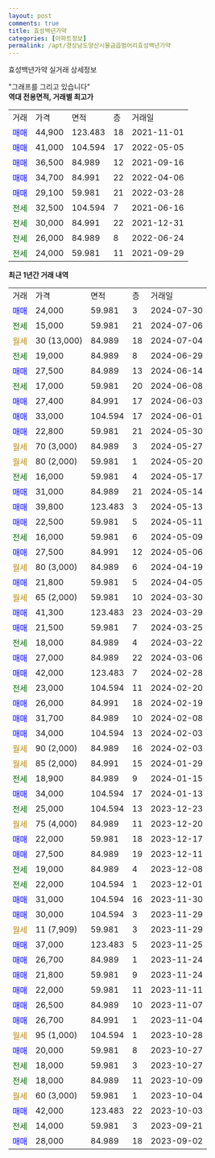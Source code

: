 ```yaml
---
layout: post
comments: true
title: 효성백년가약
categories: [아파트정보]
permalink: /apt/경상남도양산시물금읍범어리효성백년가약
---
```


효성백년가약 실거래 상세정보

<script type="text/javascript">
  google.charts.load('current', {'packages':['line', 'corechart']});
  google.charts.setOnLoadCallback(drawChart);

  function drawChart() {
    var data = new google.visualization.DataTable();
    data.addColumn('date', '거래일');
    data.addColumn('number', "매매");
    data.addColumn('number', "전세");
    data.addColumn('number', "전매");

    data.addRows([[new Date(Date.parse("2024-07-30")), 24000, null, null], [new Date(Date.parse("2024-07-06")), null, 15000, null], [new Date(Date.parse("2024-07-04")), null, null, null], [new Date(Date.parse("2024-06-29")), null, 19000, null], [new Date(Date.parse("2024-06-14")), 27500, null, null], [new Date(Date.parse("2024-06-08")), null, 17000, null], [new Date(Date.parse("2024-06-03")), 27400, null, null], [new Date(Date.parse("2024-06-01")), 33000, null, null], [new Date(Date.parse("2024-05-30")), 22800, null, null], [new Date(Date.parse("2024-05-27")), null, null, null], [new Date(Date.parse("2024-05-20")), null, null, null], [new Date(Date.parse("2024-05-17")), null, 16000, null], [new Date(Date.parse("2024-05-14")), 31000, null, null], [new Date(Date.parse("2024-05-13")), 39800, null, null], [new Date(Date.parse("2024-05-11")), 22500, null, null], [new Date(Date.parse("2024-05-09")), null, 16000, null], [new Date(Date.parse("2024-05-06")), 27500, null, null], [new Date(Date.parse("2024-04-19")), null, null, null], [new Date(Date.parse("2024-04-05")), 21800, null, null], [new Date(Date.parse("2024-03-30")), null, null, null], [new Date(Date.parse("2024-03-29")), 41300, null, null], [new Date(Date.parse("2024-03-25")), 21500, null, null], [new Date(Date.parse("2024-03-22")), null, 18000, null], [new Date(Date.parse("2024-03-06")), 27000, null, null], [new Date(Date.parse("2024-02-28")), 42000, null, null], [new Date(Date.parse("2024-02-20")), null, 23000, null], [new Date(Date.parse("2024-02-19")), 26000, null, null], [new Date(Date.parse("2024-02-08")), 31700, null, null], [new Date(Date.parse("2024-02-03")), 34000, null, null], [new Date(Date.parse("2024-02-03")), null, null, null], [new Date(Date.parse("2024-01-29")), null, null, null], [new Date(Date.parse("2024-01-15")), null, 18900, null], [new Date(Date.parse("2024-01-13")), 34000, null, null], [new Date(Date.parse("2023-12-23")), null, 25000, null], [new Date(Date.parse("2023-12-20")), null, null, null], [new Date(Date.parse("2023-12-17")), 22000, null, null], [new Date(Date.parse("2023-12-11")), 27500, null, null], [new Date(Date.parse("2023-12-08")), null, 19000, null], [new Date(Date.parse("2023-12-01")), null, 22000, null], [new Date(Date.parse("2023-11-30")), 31000, null, null], [new Date(Date.parse("2023-11-29")), 30000, null, null], [new Date(Date.parse("2023-11-29")), null, null, null], [new Date(Date.parse("2023-11-25")), 37000, null, null], [new Date(Date.parse("2023-11-24")), 26700, null, null], [new Date(Date.parse("2023-11-24")), 21800, null, null], [new Date(Date.parse("2023-11-11")), 22000, null, null], [new Date(Date.parse("2023-11-07")), 26500, null, null], [new Date(Date.parse("2023-11-04")), 26700, null, null], [new Date(Date.parse("2023-10-28")), null, null, null], [new Date(Date.parse("2023-10-27")), 20000, null, null], [new Date(Date.parse("2023-10-27")), null, 18000, null], [new Date(Date.parse("2023-10-09")), null, 18000, null], [new Date(Date.parse("2023-10-04")), null, null, null], [new Date(Date.parse("2023-10-03")), 42000, null, null], [new Date(Date.parse("2023-09-21")), null, 14000, null], [new Date(Date.parse("2023-09-02")), 28000, null, null]]);

    var options = {
      hAxis: {
        format: 'yyyy/MM/dd'
      },    
      lineWidth: 0,
      pointsVisible: true,    
      title: '최근 1년간 유형별 실거래가 분포',
      legend: { position: 'bottom' }
    };

    var formatter = new google.visualization.NumberFormat({pattern:'###,###'} );
    formatter.format(data, 1);
    formatter.format(data, 2);
    
    setTimeout(function() {
        var chart = new google.visualization.LineChart(document.getElementById('columnchart_material'));
        chart.draw(data, (options));
        document.getElementById('loading').style.display = 'none';
    }, 200);
  }
</script>


<div id="loading" style="z-index:20; display: block; margin-left: 0px">"그래프를 그리고 있습니다"</div>
<div id="columnchart_material" style="width: 95%; margin-left: 0px; display: block"></div>
<!-- contents start -->
<b>역대 전용면적, 거래별 최고가</b>
<table class="sortable">
    <tr>
      <td>거래</td>
      <td>가격</td>
      <td>면적</td>
      <td>층</td>
      <td>거래일</td>
    </tr>
        <tr>
          <td><a style="color: blue">매매</a></td>
          <td>44,900</td>
          <td>123.483</td>
          <td>18</td>
          <td>2021-11-01</td>
        </tr>            <tr>
          <td><a style="color: blue">매매</a></td>
          <td>41,000</td>
          <td>104.594</td>
          <td>17</td>
          <td>2022-05-05</td>
        </tr>            <tr>
          <td><a style="color: blue">매매</a></td>
          <td>36,500</td>
          <td>84.989</td>
          <td>12</td>
          <td>2021-09-16</td>
        </tr>            <tr>
          <td><a style="color: blue">매매</a></td>
          <td>34,700</td>
          <td>84.991</td>
          <td>22</td>
          <td>2022-04-06</td>
        </tr>            <tr>
          <td><a style="color: blue">매매</a></td>
          <td>29,100</td>
          <td>59.981</td>
          <td>21</td>
          <td>2022-03-28</td>
        </tr>        
        <tr>
              <td><a style="color: darkgreen">전세</a></td>
              <td>32,500</td>
              <td>104.594</td>
              <td>7</td>
              <td>2021-06-16</td>
            </tr>            <tr>
              <td><a style="color: darkgreen">전세</a></td>
              <td>30,000</td>
              <td>84.991</td>
              <td>22</td>
              <td>2021-12-31</td>
            </tr>            <tr>
              <td><a style="color: darkgreen">전세</a></td>
              <td>26,000</td>
              <td>84.989</td>
              <td>8</td>
              <td>2022-06-24</td>
            </tr>            <tr>
              <td><a style="color: darkgreen">전세</a></td>
              <td>24,000</td>
              <td>59.981</td>
              <td>11</td>
              <td>2021-09-29</td>
            </tr>        
    
</table>

<b>최근 1년간 거래 내역</b>

<table class="sortable">
    <tr>
      <td>거래</td>
      <td>가격</td>
      <td>면적</td>
      <td>층</td>
      <td>거래일</td>
    </tr>
    <tr>
      <td><a style="color: blue">매매</a></td>
      <td>24,000</td>
      <td>59.981</td>
      <td>3</td>
      <td>2024-07-30</td>
    </tr>          <tr>
      <td><a style="color: darkgreen">전세</a></td>
      <td>15,000</td>
      <td>59.981</td>
      <td>21</td>
      <td>2024-07-06</td>
    </tr>          <tr>
      <td><a style="color: darkgoldenrod">월세</a></td>
      <td>30 (13,000)</td>
      <td>84.989</td>
      <td>18</td>
      <td>2024-07-04</td>
    </tr>          <tr>
      <td><a style="color: darkgreen">전세</a></td>
      <td>19,000</td>
      <td>84.989</td>
      <td>8</td>
      <td>2024-06-29</td>
    </tr>          <tr>
      <td><a style="color: blue">매매</a></td>
      <td>27,500</td>
      <td>84.989</td>
      <td>13</td>
      <td>2024-06-14</td>
    </tr>          <tr>
      <td><a style="color: darkgreen">전세</a></td>
      <td>17,000</td>
      <td>59.981</td>
      <td>20</td>
      <td>2024-06-08</td>
    </tr>          <tr>
      <td><a style="color: blue">매매</a></td>
      <td>27,400</td>
      <td>84.991</td>
      <td>17</td>
      <td>2024-06-03</td>
    </tr>          <tr>
      <td><a style="color: blue">매매</a></td>
      <td>33,000</td>
      <td>104.594</td>
      <td>17</td>
      <td>2024-06-01</td>
    </tr>          <tr>
      <td><a style="color: blue">매매</a></td>
      <td>22,800</td>
      <td>59.981</td>
      <td>21</td>
      <td>2024-05-30</td>
    </tr>          <tr>
      <td><a style="color: darkgoldenrod">월세</a></td>
      <td>70 (3,000)</td>
      <td>84.989</td>
      <td>3</td>
      <td>2024-05-27</td>
    </tr>          <tr>
      <td><a style="color: darkgoldenrod">월세</a></td>
      <td>80 (2,000)</td>
      <td>59.981</td>
      <td>1</td>
      <td>2024-05-20</td>
    </tr>          <tr>
      <td><a style="color: darkgreen">전세</a></td>
      <td>16,000</td>
      <td>59.981</td>
      <td>4</td>
      <td>2024-05-17</td>
    </tr>          <tr>
      <td><a style="color: blue">매매</a></td>
      <td>31,000</td>
      <td>84.989</td>
      <td>21</td>
      <td>2024-05-14</td>
    </tr>          <tr>
      <td><a style="color: blue">매매</a></td>
      <td>39,800</td>
      <td>123.483</td>
      <td>3</td>
      <td>2024-05-13</td>
    </tr>          <tr>
      <td><a style="color: blue">매매</a></td>
      <td>22,500</td>
      <td>59.981</td>
      <td>5</td>
      <td>2024-05-11</td>
    </tr>          <tr>
      <td><a style="color: darkgreen">전세</a></td>
      <td>16,000</td>
      <td>59.981</td>
      <td>6</td>
      <td>2024-05-09</td>
    </tr>          <tr>
      <td><a style="color: blue">매매</a></td>
      <td>27,500</td>
      <td>84.991</td>
      <td>12</td>
      <td>2024-05-06</td>
    </tr>          <tr>
      <td><a style="color: darkgoldenrod">월세</a></td>
      <td>80 (3,000)</td>
      <td>84.989</td>
      <td>6</td>
      <td>2024-04-19</td>
    </tr>          <tr>
      <td><a style="color: blue">매매</a></td>
      <td>21,800</td>
      <td>59.981</td>
      <td>5</td>
      <td>2024-04-05</td>
    </tr>          <tr>
      <td><a style="color: darkgoldenrod">월세</a></td>
      <td>65 (2,000)</td>
      <td>59.981</td>
      <td>10</td>
      <td>2024-03-30</td>
    </tr>          <tr>
      <td><a style="color: blue">매매</a></td>
      <td>41,300</td>
      <td>123.483</td>
      <td>23</td>
      <td>2024-03-29</td>
    </tr>          <tr>
      <td><a style="color: blue">매매</a></td>
      <td>21,500</td>
      <td>59.981</td>
      <td>7</td>
      <td>2024-03-25</td>
    </tr>          <tr>
      <td><a style="color: darkgreen">전세</a></td>
      <td>18,000</td>
      <td>84.989</td>
      <td>4</td>
      <td>2024-03-22</td>
    </tr>          <tr>
      <td><a style="color: blue">매매</a></td>
      <td>27,000</td>
      <td>84.989</td>
      <td>22</td>
      <td>2024-03-06</td>
    </tr>          <tr>
      <td><a style="color: blue">매매</a></td>
      <td>42,000</td>
      <td>123.483</td>
      <td>7</td>
      <td>2024-02-28</td>
    </tr>          <tr>
      <td><a style="color: darkgreen">전세</a></td>
      <td>23,000</td>
      <td>104.594</td>
      <td>11</td>
      <td>2024-02-20</td>
    </tr>          <tr>
      <td><a style="color: blue">매매</a></td>
      <td>26,000</td>
      <td>84.991</td>
      <td>18</td>
      <td>2024-02-19</td>
    </tr>          <tr>
      <td><a style="color: blue">매매</a></td>
      <td>31,700</td>
      <td>84.989</td>
      <td>10</td>
      <td>2024-02-08</td>
    </tr>          <tr>
      <td><a style="color: blue">매매</a></td>
      <td>34,000</td>
      <td>104.594</td>
      <td>13</td>
      <td>2024-02-03</td>
    </tr>          <tr>
      <td><a style="color: darkgoldenrod">월세</a></td>
      <td>90 (2,000)</td>
      <td>84.989</td>
      <td>16</td>
      <td>2024-02-03</td>
    </tr>          <tr>
      <td><a style="color: darkgoldenrod">월세</a></td>
      <td>85 (2,000)</td>
      <td>84.991</td>
      <td>15</td>
      <td>2024-01-29</td>
    </tr>          <tr>
      <td><a style="color: darkgreen">전세</a></td>
      <td>18,900</td>
      <td>84.989</td>
      <td>9</td>
      <td>2024-01-15</td>
    </tr>          <tr>
      <td><a style="color: blue">매매</a></td>
      <td>34,000</td>
      <td>104.594</td>
      <td>17</td>
      <td>2024-01-13</td>
    </tr>          <tr>
      <td><a style="color: darkgreen">전세</a></td>
      <td>25,000</td>
      <td>104.594</td>
      <td>13</td>
      <td>2023-12-23</td>
    </tr>          <tr>
      <td><a style="color: darkgoldenrod">월세</a></td>
      <td>75 (4,000)</td>
      <td>84.989</td>
      <td>11</td>
      <td>2023-12-20</td>
    </tr>          <tr>
      <td><a style="color: blue">매매</a></td>
      <td>22,000</td>
      <td>59.981</td>
      <td>18</td>
      <td>2023-12-17</td>
    </tr>          <tr>
      <td><a style="color: blue">매매</a></td>
      <td>27,500</td>
      <td>84.989</td>
      <td>19</td>
      <td>2023-12-11</td>
    </tr>          <tr>
      <td><a style="color: darkgreen">전세</a></td>
      <td>19,000</td>
      <td>84.989</td>
      <td>4</td>
      <td>2023-12-08</td>
    </tr>          <tr>
      <td><a style="color: darkgreen">전세</a></td>
      <td>22,000</td>
      <td>104.594</td>
      <td>1</td>
      <td>2023-12-01</td>
    </tr>          <tr>
      <td><a style="color: blue">매매</a></td>
      <td>31,000</td>
      <td>104.594</td>
      <td>16</td>
      <td>2023-11-30</td>
    </tr>          <tr>
      <td><a style="color: blue">매매</a></td>
      <td>30,000</td>
      <td>104.594</td>
      <td>3</td>
      <td>2023-11-29</td>
    </tr>          <tr>
      <td><a style="color: darkgoldenrod">월세</a></td>
      <td>11 (7,909)</td>
      <td>59.981</td>
      <td>3</td>
      <td>2023-11-29</td>
    </tr>          <tr>
      <td><a style="color: blue">매매</a></td>
      <td>37,000</td>
      <td>123.483</td>
      <td>5</td>
      <td>2023-11-25</td>
    </tr>          <tr>
      <td><a style="color: blue">매매</a></td>
      <td>26,700</td>
      <td>84.989</td>
      <td>1</td>
      <td>2023-11-24</td>
    </tr>          <tr>
      <td><a style="color: blue">매매</a></td>
      <td>21,800</td>
      <td>59.981</td>
      <td>9</td>
      <td>2023-11-24</td>
    </tr>          <tr>
      <td><a style="color: blue">매매</a></td>
      <td>22,000</td>
      <td>59.981</td>
      <td>11</td>
      <td>2023-11-11</td>
    </tr>          <tr>
      <td><a style="color: blue">매매</a></td>
      <td>26,500</td>
      <td>84.989</td>
      <td>10</td>
      <td>2023-11-07</td>
    </tr>          <tr>
      <td><a style="color: blue">매매</a></td>
      <td>26,700</td>
      <td>84.991</td>
      <td>1</td>
      <td>2023-11-04</td>
    </tr>          <tr>
      <td><a style="color: darkgoldenrod">월세</a></td>
      <td>95 (1,000)</td>
      <td>104.594</td>
      <td>1</td>
      <td>2023-10-28</td>
    </tr>          <tr>
      <td><a style="color: blue">매매</a></td>
      <td>20,000</td>
      <td>59.981</td>
      <td>8</td>
      <td>2023-10-27</td>
    </tr>          <tr>
      <td><a style="color: darkgreen">전세</a></td>
      <td>18,000</td>
      <td>59.981</td>
      <td>3</td>
      <td>2023-10-27</td>
    </tr>          <tr>
      <td><a style="color: darkgreen">전세</a></td>
      <td>18,000</td>
      <td>84.989</td>
      <td>11</td>
      <td>2023-10-09</td>
    </tr>          <tr>
      <td><a style="color: darkgoldenrod">월세</a></td>
      <td>60 (3,000)</td>
      <td>59.981</td>
      <td>1</td>
      <td>2023-10-04</td>
    </tr>          <tr>
      <td><a style="color: blue">매매</a></td>
      <td>42,000</td>
      <td>123.483</td>
      <td>22</td>
      <td>2023-10-03</td>
    </tr>          <tr>
      <td><a style="color: darkgreen">전세</a></td>
      <td>14,000</td>
      <td>59.981</td>
      <td>3</td>
      <td>2023-09-21</td>
    </tr>          <tr>
      <td><a style="color: blue">매매</a></td>
      <td>28,000</td>
      <td>84.989</td>
      <td>18</td>
      <td>2023-09-02</td>
    </tr>      </table>
<!-- contents end -->    


